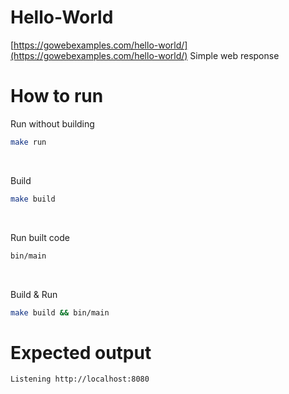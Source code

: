 # Hello-World
[https://gowebexamples.com/hello-world/](https://gowebexamples.com/hello-world/)
Simple web response

# How to run
Run without building
```bash
make run
```
<br/>

Build
```bash
make build
```
<br/>

Run built code
```bash
bin/main
```
<br/>

Build & Run
```bash
make build && bin/main
```

# Expected output
```
Listening http://localhost:8080
```
